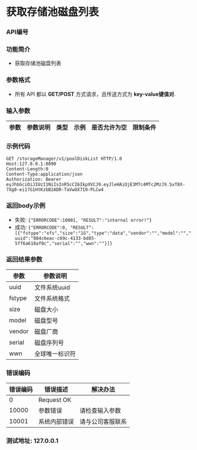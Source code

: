 获取存储池磁盘列表
=================================

### API编号

### 功能简介
* 获取存储池磁盘列表

### 参数格式

* 所有 API 都以 **GET/POST** 方式请求，且传送方式为 **key-value键值对**.

### 输入参数


 参数           |参数说明                 |  类型       |   示例         |是否允许为空|  限制条件
----------------|-------------------------|-------------|----------------|------------|---------------------

### 示例代码

    GET /storageManager/v1/poolDiskList HTTP/1.0
    Host:127.0.0.1:8090
    Content-Length:0
    Content-Type:application/json
    Authorization: Bearer eyJhbGciOiJIUzI1NiIsInR5cCI6IkpXVCJ9.eyJleHAiOjE3MTc4MTc2MzJ9.SxT8X-7Xg0-ei17G1HtKzbB2ADR-TaVwOX7I0-PLCw4


### 返回body示例

* 失败: `{"ERRORCODE":10001, "RESULT":"internal error!"}`
* 成功: `{"ERRORCODE":0, "RESULT":[{"fstype":"xfs","size":"1G","type":"data","vendor":"","model":"","uuid":"884c6eac-c69c-4133-bd85-5ff6a618af0c","serial":"","wwn":""}]}`


### 返回结果参数

参数            | 参数说明
----------------|-------------------------------
uuid            |文件系统uuid
fstype          |文件系统格式
size            |磁盘大小
model           |磁盘型号
vendor          |磁盘厂商
serial          |磁盘序列号
wwn             |全球唯一标识符


### 错误编码

错误编码    | 错误描述                  | 解决办法
------------|---------------------------|------------------
0           | Request OK                |
10000       | 参数错误                  | 请检查输入参数
10001       | 系统内部错误              | 请与公司客服联系

### 测试地址: 127.0.0.1

